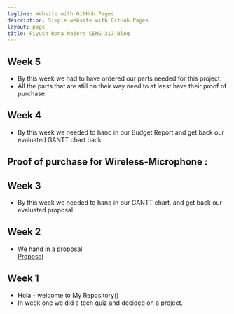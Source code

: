 ```yaml
---
tagline: Website with GitHub Pages
description: Simple website with GitHub Pages
layout: page
title: Piyush Rana Najera CENG 317 Blog
---
```



## Week 5
* By this week we had to have ordered our parts needed for this project. 
* All the parts that are still on their way need to at least have their proof of purchase.

## Week 4
* By this week we needed to hand in our Budget Report and get back our evaluated GANTT chart back

## Proof of purchase for Wireless-Microphone :

## Week 3
* By this week we needed to hand in our GANTT chart, and get back our evaluated proposal

## Week 2
* We hand in a proposal <br>
[Proposal](https://github.com/PRana02/Wireless-Microphone/blob/master/ProposalContent.xlsx)

## Week 1
* Hola - welcome to My Repository()
* In week one we did a tech quiz and decided on a project.

